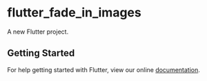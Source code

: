 # flutter_fade_in_images

A new Flutter project.

## Getting Started

For help getting started with Flutter, view our online
[documentation](https://flutter.io/).
